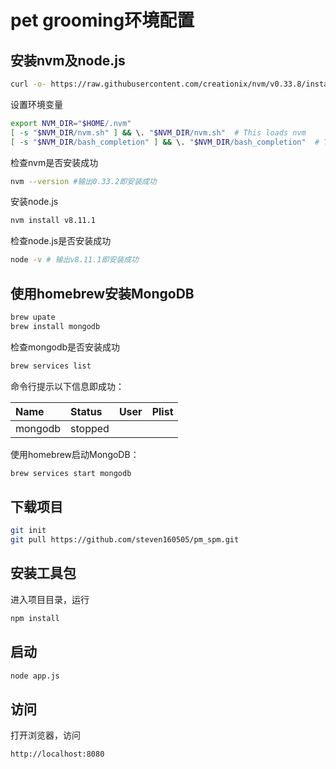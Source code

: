 # pet grooming环境配置
## 安装nvm及node.js


```bash
curl -o- https://raw.githubusercontent.com/creationix/nvm/v0.33.8/install.sh | bash
```

设置环境变量

```bash
export NVM_DIR="$HOME/.nvm"
[ -s "$NVM_DIR/nvm.sh" ] && \. "$NVM_DIR/nvm.sh"  # This loads nvm
[ -s "$NVM_DIR/bash_completion" ] && \. "$NVM_DIR/bash_completion"  # This loads nvm bash_completion
```

检查nvm是否安装成功

```bash
nvm --version #输出0.33.2即安装成功
```

安装node.js

```bash
nvm install v8.11.1
```

检查node.js是否安装成功

```bash
node -v # 输出v8.11.1即安装成功
```

## 使用homebrew安装MongoDB

```bash
brew upate
brew install mongodb
```
检查mongodb是否安装成功

```bash
brew services list
```
命令行提示以下信息即成功：

| Name | Status | User | Plist |
| :--- | :--- | :--- | :--- |
| mongodb | stopped |  |  |


使用homebrew启动MongoDB：

```bash
brew services start mongodb
```

## 下载项目

```bash
git init
git pull https://github.com/steven160505/pm_spm.git
```

## 安装工具包

进入项目目录，运行

```bash
npm install
```
## 启动

```bash 
node app.js
```

## 访问
打开浏览器，访问

```
http://localhost:8080
```

